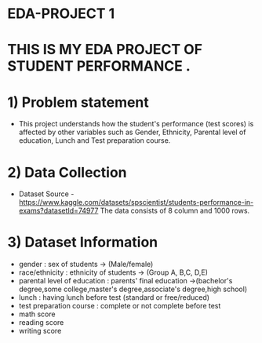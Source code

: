 # EDA-PROJECT 1
# THIS IS MY EDA PROJECT OF STUDENT PERFORMANCE .
# 1) Problem statement
  * This project understands how the student's performance (test scores) is affected by other variables such as Gender, Ethnicity, Parental level of education, Lunch and Test preparation 
    course.
# 2) Data Collection 
  * Dataset Source - https://www.kaggle.com/datasets/spscientist/students-performance-in-exams?datasetId=74977 The data consists of 8 column and 1000 rows.
# 3) Dataset Information
  * gender : sex of students -> (Male/female)
  * race/ethnicity : ethnicity of students -> (Group A, B,C, D,E)
  * parental level of education : parents' final education ->(bachelor's degree,some college,master's degree,associate's degree,high school)
  * lunch : having lunch before test (standard or free/reduced)
  * test preparation course : complete or not complete before test
  * math score
  * reading score
  * writing score
